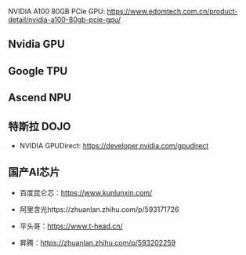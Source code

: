 
NVIDIA A100 80GB PCIe GPU: https://www.edomtech.com.cn/product-detail/nvidia-a100-80gb-pcie-gpu/

## Nvidia GPU



## Google TPU



## Ascend NPU


## 特斯拉 DOJO








- NVIDIA GPUDirect: https://developer.nvidia.com/gpudirect





## 国产AI芯片



- 百度昆仑芯：https://www.kunlunxin.com/



- 阿里含光https://zhuanlan.zhihu.com/p/593171726
- 平头哥：https://www.t-head.cn/


- 昇腾：https://zhuanlan.zhihu.com/p/593202259